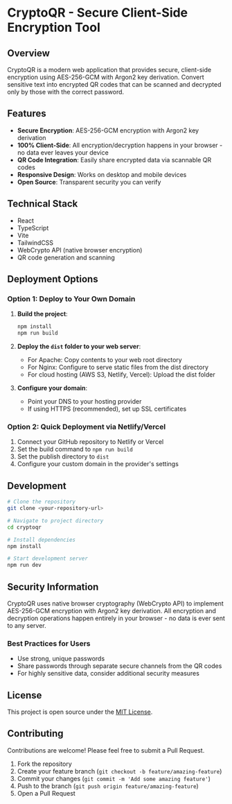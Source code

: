 
# CryptoQR - Secure Client-Side Encryption Tool

## Overview
CryptoQR is a modern web application that provides secure, client-side encryption using AES-256-GCM with Argon2 key derivation. Convert sensitive text into encrypted QR codes that can be scanned and decrypted only by those with the correct password.

## Features
- **Secure Encryption**: AES-256-GCM encryption with Argon2 key derivation
- **100% Client-Side**: All encryption/decryption happens in your browser - no data ever leaves your device
- **QR Code Integration**: Easily share encrypted data via scannable QR codes
- **Responsive Design**: Works on desktop and mobile devices
- **Open Source**: Transparent security you can verify

## Technical Stack
- React
- TypeScript
- Vite
- TailwindCSS
- WebCrypto API (native browser encryption)
- QR code generation and scanning

## Deployment Options

### Option 1: Deploy to Your Own Domain

1. **Build the project**:
   ```sh
   npm install
   npm run build
   ```

2. **Deploy the `dist` folder to your web server**:
   - For Apache: Copy contents to your web root directory
   - For Nginx: Configure to serve static files from the dist directory
   - For cloud hosting (AWS S3, Netlify, Vercel): Upload the dist folder

3. **Configure your domain**:
   - Point your DNS to your hosting provider
   - If using HTTPS (recommended), set up SSL certificates

### Option 2: Quick Deployment via Netlify/Vercel

1. Connect your GitHub repository to Netlify or Vercel
2. Set the build command to `npm run build`
3. Set the publish directory to `dist`
4. Configure your custom domain in the provider's settings

## Development

```sh
# Clone the repository
git clone <your-repository-url>

# Navigate to project directory
cd cryptoqr

# Install dependencies
npm install

# Start development server
npm run dev
```

## Security Information

CryptoQR uses native browser cryptography (WebCrypto API) to implement AES-256-GCM encryption with Argon2 key derivation. All encryption and decryption operations happen entirely in your browser - no data is ever sent to any server.

### Best Practices for Users
- Use strong, unique passwords
- Share passwords through separate secure channels from the QR codes
- For highly sensitive data, consider additional security measures

## License
This project is open source under the [MIT License](LICENSE).

## Contributing
Contributions are welcome! Please feel free to submit a Pull Request.

1. Fork the repository
2. Create your feature branch (`git checkout -b feature/amazing-feature`)
3. Commit your changes (`git commit -m 'Add some amazing feature'`)
4. Push to the branch (`git push origin feature/amazing-feature`)
5. Open a Pull Request
